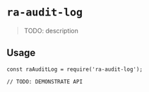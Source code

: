 # `ra-audit-log`

> TODO: description

## Usage

```
const raAuditLog = require('ra-audit-log');

// TODO: DEMONSTRATE API
```
